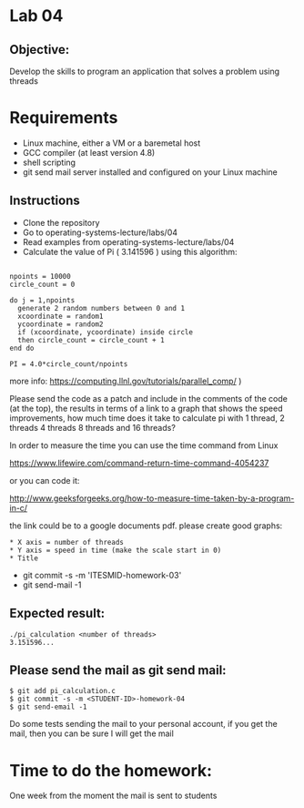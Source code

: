 # Lab 04

## Objective:
Develop the skills to program an application that solves a problem using threads

# Requirements

* Linux machine, either a VM or a baremetal host
* GCC compiler (at least version 4.8)
* shell scripting
* git send mail server installed and configured on your Linux machine

## Instructions

* Clone the repository
* Go to operating-systems-lecture/labs/04
* Read examples from operating-systems-lecture/labs/04
* Calculate the value of Pi ( 3.141596 ) using this algorithm:

```

npoints = 10000
circle_count = 0

do j = 1,npoints
  generate 2 random numbers between 0 and 1
  xcoordinate = random1
  ycoordinate = random2
  if (xcoordinate, ycoordinate) inside circle
  then circle_count = circle_count + 1
end do

PI = 4.0*circle_count/npoints

```

more info: https://computing.llnl.gov/tutorials/parallel_comp/ )

Please send the code as a patch and include in the comments of the code (at
the top), the results in terms of a link to a graph that shows the speed
improvements, how much time does it take to calculate pi with 1 thread, 2
threads 4 threads 8 threads and 16 threads?

In order to measure the time you can use the time command from Linux

https://www.lifewire.com/command-return-time-command-4054237

or you can code it:

http://www.geeksforgeeks.org/how-to-measure-time-taken-by-a-program-in-c/

the link could be to a google documents pdf. please create good graphs:

	* X axis = number of threads
	* Y axis = speed in time (make the scale start in 0)
	* Title

* git commit -s -m 'ITESMID-homework-03'
* git send-mail -1

## Expected result:


```
./pi_calculation <number of threads>
3.151596...
```

## Please send the mail as git send mail:

```
$ git add pi_calculation.c
$ git commit -s -m <STUDENT-ID>-homework-04
$ git send-email -1

```
Do some tests sending the mail to your personal account, if you get the mail,
then you can be sure I will get the mail

# Time to do the homework:

One week from the moment the mail is sent to students


